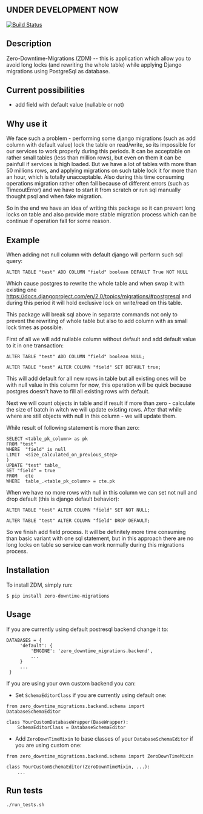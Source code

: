 ## UNDER DEVELOPMENT NOW

[![Build Status](https://travis-ci.org/Smosker/zero-downtime-migrations.svg?branch=master)](https://travis-ci.org/Smosker/zero-downtime-migrations)

## Description

Zero-Downtime-Migrations (ZDM) -- this is application which allow you to avoid long locks (and rewriting the whole table)
while applying Django migrations using PostgreSql as database.

## Current possibilities
- add field with default value (nullable or not)

## Why use it

We face such a problem - performing some django migrations (such as add column with default value) lock the table on
read/write, so its impossible for our services to work properly during this periods. It can be acceptable on rather small
tables (less than million rows), but even on them it can be painfull if services is high loaded.
But we have a lot of tables with more than 50 millions rows, and applying migrations on such table lock it for
more than an hour, which is totally unacceptable. Also during this time consuming operations migration rather often fail
because of different errors (such as TimeoutError) and we have to start it from scratch or run sql manually thought
psql and when fake migration.

So in the end we have an idea of writing this package so it can prevent long locks on table and also
provide more stable migration process which can be continue if operation fall for some reason.

## Example

When adding not null column with default django will perform such sql query:

`ALTER TABLE "test" ADD COLUMN "field" boolean DEFAULT True NOT NULL`

Which cause postgres to rewrite the whole table and when swap it with existing one
https://docs.djangoproject.com/en/2.0/topics/migrations/#postgresql and during this period
it will hold exclusive lock on write/read on this table.

This package will break sql above in separate commands not only to prevent the rewriting of whole
table but also to add column with as small lock times as possible.

First of all we will add nullable column without default and add default value to it in one transaction:

`ALTER TABLE "test" ADD COLUMN "field" boolean NULL;`

`ALTER TABLE "test" ALTER COLUMN "field" SET DEFAULT true;`

This will add default for all new rows in table but all existing ones will be with null value in this column for now,
this operation will be quick because postgres doesn't have to fill all existing rows with default.

Next we will count objects in table and if result if more than zero - calculate the
size of batch in witch we will update existing rows. After that while where are still objects with null in this
column - we will update them.

While result of following statement is more than zero:
```WITH cte AS (
SELECT <table_pk_column> as pk
FROM "test"
WHERE  "field" is null
LIMIT  <size_calculated_on_previous_step>
)
UPDATE "test" table_
SET "field" = true
FROM   cte
WHERE  table_.<table_pk_column> = cte.pk
```

When we have no more rows with null in this column we can set not null and drop default (this is django default
 behavior):

`ALTER TABLE "test" ALTER COLUMN "field" SET NOT NULL;`

`ALTER TABLE "test" ALTER COLUMN "field" DROP DEFAULT;`

So we finish add field process.
It will be definitely more time consuming than basic variant with one sql statement, but in this approach
there are no long locks on table so service can work normally during this migrations process.


## Installation
To install ZDM, simply run:

`$ pip install zero-downtime-migrations`

## Usage
If you are currently using default postresql backend change it to:
```
DATABASES = {
     'default': {
         'ENGINE': 'zero_downtime_migrations.backend',
         ...
     }
     ...
 }
```

If you are using your own custom backend you can:
- Set `SchemaEditorClass` if you are currently using default one:
```
from zero_downtime_migrations.backend.schema import DatabaseSchemaEditor

class YourCustomDatabaseWrapper(BaseWrapper):
    SchemaEditorClass = DatabaseSchemaEditor
```
- Add `ZeroDownTimeMixin` to base classes of your `DatabaseSchemaEditor`
if you are using custom one:
```
from zero_downtime_migrations.backend.schema import ZeroDownTimeMixin

class YourCustomSchemaEditor(ZeroDownTimeMixin, ...):
    ...
```

## Run tests

`./run_tests.sh`
